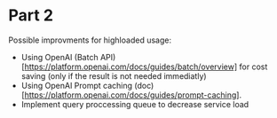 # Part 2
Possible improvments for highloaded usage:
 - Using OpenAI (Batch API)[https://platform.openai.com/docs/guides/batch/overview] for cost saving (only if the result is not needed immediatly)
 - Using OpenAI Prompt caching (doc)[https://platform.openai.com/docs/guides/prompt-caching].
 - Implement query proccessing queue to decrease service load
